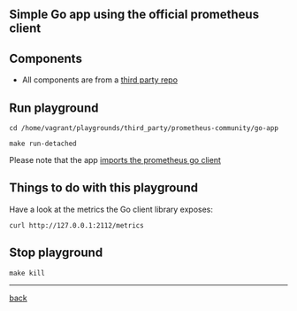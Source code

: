 ## Simple Go app using the official prometheus client

## Components

* All components are from a  [third party repo](https://github.com/prometheus-community/prometheus-playground/tree/master/go-app)

## Run playground

```shell
cd /home/vagrant/playgrounds/third_party/prometheus-community/go-app

make run-detached
```

Please note that the app [imports the prometheus go client](https://github.com/prometheus-community/prometheus-playground/blob/master/go-app/myapp/main.go)

## Things to do with this playground

Have a look at the metrics the Go client library exposes:

```shell
curl http://127.0.0.1:2112/metrics
```

## Stop playground

```shell
make kill
```

---
[back](../../overview.md)
